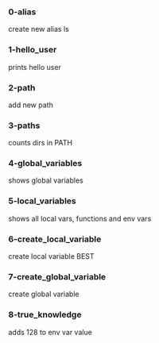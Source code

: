### 0-alias
create new alias ls

### 1-hello_user
prints hello user

### 2-path
add new path

### 3-paths
counts dirs in PATH

### 4-global_variables
shows global variables

### 5-local_variables
shows all local vars, functions and env vars

### 6-create_local_variable
create local variable BEST

### 7-create_global_variable
create global variable

### 8-true_knowledge
adds 128 to env var value

